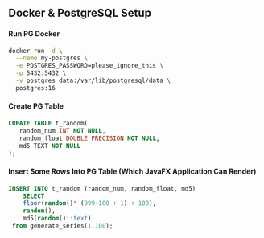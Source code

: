 ## Docker & PostgreSQL Setup

#### Run PG Docker

```bash
docker run -d \
  --name my-postgres \
  -e POSTGRES_PASSWORD=please_ignore_this \
  -p 5432:5432 \
  -v postgres_data:/var/lib/postgresql/data \
  postgres:16
```

#### Create PG Table

```sql
CREATE TABLE t_random(
   random_num INT NOT NULL,
   random_float DOUBLE PRECISION NOT NULL,
   md5 TEXT NOT NULL
);
```

#### Insert Some Rows Into PG Table (Which JavaFX Application Can Render)

```sql
INSERT INTO t_random (random_num, random_float, md5) 
    SELECT 
    floor(random()* (999-100 + 1) + 100), 
    random(), 
    md5(random()::text) 
 from generate_series(1,100);
```